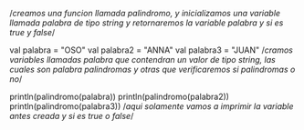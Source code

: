 /*creamos una funcion llamada palindromo, y inicializamos una variable llamada palabra de tipo string 
y retornaremos la variable palabra y si es true y false*/

val palabra = "OSO"
val palabra2 = "ANNA"
val palabra3 = "JUAN"
/*cramos variables llamadas palabra que contendran un valor de tipo string, las cuales son palabra palindromas y otras que 
verificaremos si palindromas o no*/

println(palindromo(palabra))
println(palindromo(palabra2))
println(palindromo(palabra3))
/*aqui solamente vamos a imprimir la variable antes creada y si es true o false*/
